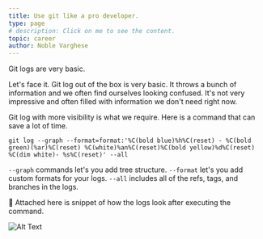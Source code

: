 ```yaml
---
title: Use git like a pro developer.
type: page
# description: Click on me to see the content.
topic: career
author: Noble Varghese
---
```


Git logs are very basic. 

Let's face it. Git log out of the box is very basic. It throws a bunch of information and we often find ourselves looking confused. It's not very impressive and often filled with information we don't need right now.

Git log with more visibility is what we require. Here is a command that can save a lot of time. 

```
git log --graph --format=format:'%C(bold blue)%h%C(reset) - %C(bold green)(%ar)%C(reset) %C(white)%an%C(reset)%C(bold yellow)%d%C(reset) %C(dim white)- %s%C(reset)' --all 
```

`--graph` commands let's you add tree structure.
`--format` let's you add custom formats for your logs.
`--all` includes all of the refs, tags, and branches in the logs.

🚀 Attached here is snippet of how the logs look after executing the command.

![Alt Text](https://noble-varghese.github.io/portfolio/images/screenshot.png "ScreenShot")